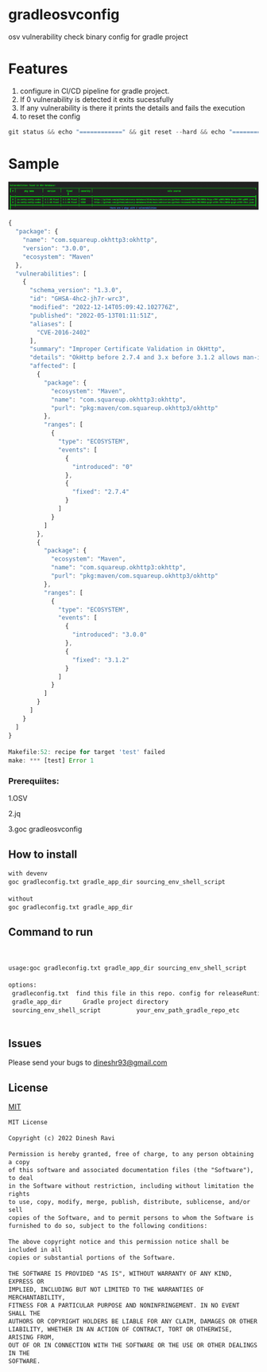 # gradleosvconfig

osv vulnerability check binary config for gradle project

# Features

1. configure in CI/CD pipeline for gradle project.
2. If 0 vulnerability is detected it exits sucessfully
3. If any vulnerability is there it prints the details and fails the execution
4. to reset the config

```js
git status && echo "============" && git reset --hard && echo "============" && git clean -fd && echo "============" && git status
```

# Sample

![Sample](https://github.com/dineshr93/gradleosvconfig/blob/master/sample.png?raw=true)

```js
{
  "package": {
    "name": "com.squareup.okhttp3:okhttp",
    "version": "3.0.0",
    "ecosystem": "Maven"
  },
  "vulnerabilities": [
    {
      "schema_version": "1.3.0",
      "id": "GHSA-4hc2-jh7r-wrc3",
      "modified": "2022-12-14T05:09:42.102776Z",
      "published": "2022-05-13T01:11:51Z",
      "aliases": [
        "CVE-2016-2402"
      ],
      "summary": "Improper Certificate Validation in OkHttp",
      "details": "OkHttp before 2.7.4 and 3.x before 3.1.2 allows man-in-the-middle attackers to bypass certificate pinning by sending a certificate chain with a certificate from a non-pinned trusted CA and the pinned certificate.",
      "affected": [
        {
          "package": {
            "ecosystem": "Maven",
            "name": "com.squareup.okhttp3:okhttp",
            "purl": "pkg:maven/com.squareup.okhttp3/okhttp"
          },
          "ranges": [
            {
              "type": "ECOSYSTEM",
              "events": [
                {
                  "introduced": "0"
                },
                {
                  "fixed": "2.7.4"
                }
              ]
            }
          ]
        },
        {
          "package": {
            "ecosystem": "Maven",
            "name": "com.squareup.okhttp3:okhttp",
            "purl": "pkg:maven/com.squareup.okhttp3/okhttp"
          },
          "ranges": [
            {
              "type": "ECOSYSTEM",
              "events": [
                {
                  "introduced": "3.0.0"
                },
                {
                  "fixed": "3.1.2"
                }
              ]
            }
          ]
        }
      ]
    }
  ]
}

Makefile:52: recipe for target 'test' failed
make: *** [test] Error 1
```

### Prerequiites:

1.OSV

2.jq

3.goc gradleosvconfig

## How to install

```sh
with devenv
goc gradleconfig.txt gradle_app_dir sourcing_env_shell_script

without
goc gradleconfig.txt gradle_app_dir
```

## Command to run

```sh


usage:goc gradleconfig.txt gradle_app_dir sourcing_env_shell_script

options:
 gradleconfig.txt  find this file in this repo. config for releaseRuntimeClasspath. you can alter on your own
 gradle_app_dir      Gradle project directory
 sourcing_env_shell_script          your_env_path_gradle_repo_etc



```

## Issues

Please send your bugs to dineshr93@gmail.com

## License

[MIT](LICENSE)

```
MIT License

Copyright (c) 2022 Dinesh Ravi

Permission is hereby granted, free of charge, to any person obtaining a copy
of this software and associated documentation files (the "Software"), to deal
in the Software without restriction, including without limitation the rights
to use, copy, modify, merge, publish, distribute, sublicense, and/or sell
copies of the Software, and to permit persons to whom the Software is
furnished to do so, subject to the following conditions:

The above copyright notice and this permission notice shall be included in all
copies or substantial portions of the Software.

THE SOFTWARE IS PROVIDED "AS IS", WITHOUT WARRANTY OF ANY KIND, EXPRESS OR
IMPLIED, INCLUDING BUT NOT LIMITED TO THE WARRANTIES OF MERCHANTABILITY,
FITNESS FOR A PARTICULAR PURPOSE AND NONINFRINGEMENT. IN NO EVENT SHALL THE
AUTHORS OR COPYRIGHT HOLDERS BE LIABLE FOR ANY CLAIM, DAMAGES OR OTHER
LIABILITY, WHETHER IN AN ACTION OF CONTRACT, TORT OR OTHERWISE, ARISING FROM,
OUT OF OR IN CONNECTION WITH THE SOFTWARE OR THE USE OR OTHER DEALINGS IN THE
SOFTWARE.
```
